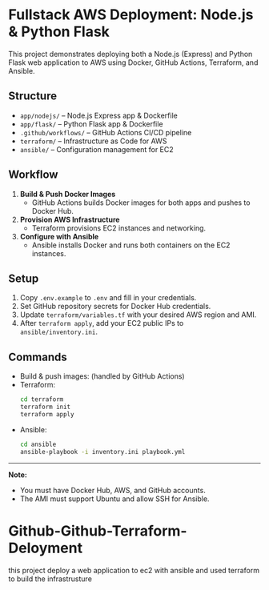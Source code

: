# Fullstack AWS Deployment: Node.js & Python Flask

This project demonstrates deploying both a Node.js (Express) and Python Flask web application to AWS using Docker, GitHub Actions, Terraform, and Ansible.

## Structure

- `app/nodejs/` – Node.js Express app & Dockerfile
- `app/flask/` – Python Flask app & Dockerfile
- `.github/workflows/` – GitHub Actions CI/CD pipeline
- `terraform/` – Infrastructure as Code for AWS
- `ansible/` – Configuration management for EC2

## Workflow

1. **Build & Push Docker Images**
   - GitHub Actions builds Docker images for both apps and pushes to Docker Hub.
2. **Provision AWS Infrastructure**
   - Terraform provisions EC2 instances and networking.
3. **Configure with Ansible**
   - Ansible installs Docker and runs both containers on the EC2 instances.

## Setup

1. Copy `.env.example` to `.env` and fill in your credentials.
2. Set GitHub repository secrets for Docker Hub credentials.
3. Update `terraform/variables.tf` with your desired AWS region and AMI.
4. After `terraform apply`, add your EC2 public IPs to `ansible/inventory.ini`.

## Commands

- Build & push images: (handled by GitHub Actions)
- Terraform:
  ```bash
  cd terraform
  terraform init
  terraform apply
  ```
- Ansible:
  ```bash
  cd ansible
  ansible-playbook -i inventory.ini playbook.yml
  ```

---

**Note:**
- You must have Docker Hub, AWS, and GitHub accounts.
- The AMI must support Ubuntu and allow SSH for Ansible.
# Github-Github-Terraform-Deloyment
this project deploy  a web application to  ec2 with ansible and used terraform to  build the infrastrusture
